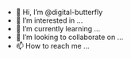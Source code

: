 - 👋 Hi, I’m @digital-butterfly
- 👀 I’m interested in ...
- 🌱 I’m currently learning ...
- 💞️ I’m looking to collaborate on ...
- 📫 How to reach me ...

<!---
digital-butterfly/digital-butterfly is a ✨ special ✨ repository because its `README.md` (this file) appears on your GitHub profile.
You can click the Preview link to take a look at your changes.
--->
